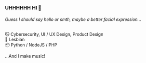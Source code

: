 ### UHHHHHH HI 🥰
###### Guess I should say hello or smth, maybe a better facial expression...

🐱 Cybersecurity, UI / UX Design, Product Design  
🌈 Lesbian  
📦 Python / NodeJS / PHP  
  
...And I make music!

